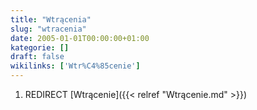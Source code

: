 ```yaml
---
title: "Wtrącenia"
slug: "wtracenia"
date: 2005-01-01T00:00:00+01:00
kategorie: []
draft: false
wikilinks: ['Wtr%C4%85cenie']
---
```

1.  REDIRECT [Wtrącenie]({{< relref "Wtrącenie.md" >}})